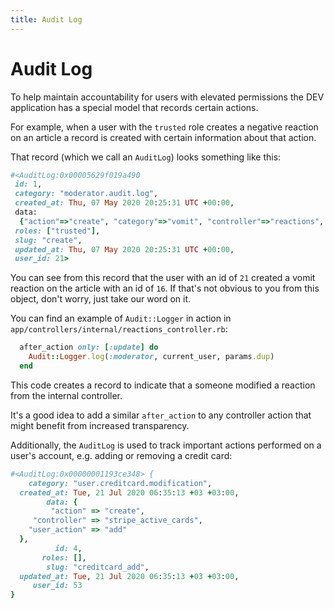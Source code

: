 ```yaml
---
title: Audit Log
---
```


# Audit Log

To help maintain accountability for users with elevated permissions the DEV
application has a special model that records certain actions.

For example, when a user with the `trusted` role creates a negative reaction on
an article a record is created with certain information about that action.

That record (which we call an `AuditLog`) looks something like this:

```ruby
#<AuditLog:0x00005629f019a490
 id: 1,
 category: "moderator.audit.log",
 created_at: Thu, 07 May 2020 20:25:31 UTC +00:00,
 data:
  {"action"=>"create", "category"=>"vomit", "controller"=>"reactions", "reactable_id"=>"16", "reactable_type"=>"Article"},
 roles: ["trusted"],
 slug: "create",
 updated_at: Thu, 07 May 2020 20:25:31 UTC +00:00,
 user_id: 21>
```

You can see from this record that the user with an id of `21` created a vomit
reaction on the article with an id of `16`. If that's not obvious to you from
this object, don't worry, just take our word on it.

You can find an example of `Audit::Logger` in action in
`app/controllers/internal/reactions_controller.rb`:

```ruby
  after_action only: [:update] do
    Audit::Logger.log(:moderator, current_user, params.dup)
  end
```

This code creates a record to indicate that a someone modified a reaction from
the internal controller.

It's a good idea to add a similar `after_action` to any controller action that
might benefit from increased transparency.

Additionally, the `AuditLog` is used to track important actions performed on a
user's account, e.g. adding or removing a credit card:

```ruby
#<AuditLog:0x00000001193ce348> {
    category: "user.creditcard.modification",
  created_at: Tue, 21 Jul 2020 06:35:13 +03 +03:00,
        data: {
         "action" => "create",
     "controller" => "stripe_active_cards",
    "user_action" => "add"
  },
          id: 4,
       roles: [],
        slug: "creditcard_add",
  updated_at: Tue, 21 Jul 2020 06:35:13 +03 +03:00,
     user_id: 53
}
```
